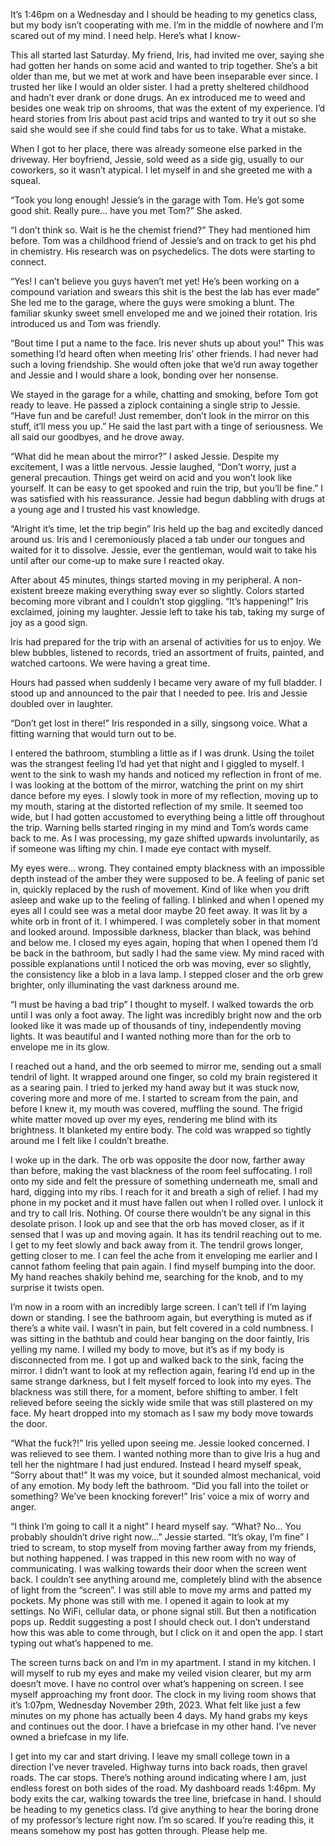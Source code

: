 It’s 1:46pm on a Wednesday and I should be heading to my genetics class, but my body isn’t cooperating with me. I’m in the middle of nowhere and I’m scared out of my mind. I need help. Here’s what I know-

This all started last Saturday. My friend, Iris, had invited me over, saying she had gotten her hands on some acid and wanted to trip together. She’s a bit older than me, but we met at work and have been inseparable ever since. I trusted her like I would an older sister. I had a pretty sheltered childhood and hadn’t ever drank or done drugs. An ex introduced me to weed and besides one weak trip on shrooms, that was the extent of my experience. I’d heard stories from Iris about past acid trips and wanted to try it out so she said she would see if she could find tabs for us to take. What a mistake. 

When I got to her place, there was already someone else parked in the driveway. Her boyfriend, Jessie, sold weed as a side gig, usually to our coworkers, so it wasn’t atypical. I let myself in and she greeted me with a squeal.

“Took you long enough! Jessie’s in the garage with Tom. He’s got some good shit. Really pure… have you met Tom?” She asked. 

“I don’t think so. Wait is he the chemist friend?” They had mentioned him before. Tom was a childhood friend of Jessie’s and on track to get his phd in chemistry. His research was on psychedelics. The dots were starting to connect. 

“Yes! I can’t believe you guys haven’t met yet! He’s been working on a compound variation and swears this shit is the best the lab has ever made” She led me to the garage, where the guys were smoking a blunt. The familiar skunky sweet smell enveloped me and we joined their rotation. Iris introduced us and Tom was friendly. 

“Bout time I put a name to the face. Iris never shuts up about you!” This was something I’d heard often when meeting Iris’ other friends. I had never had such a loving friendship. She would often joke that we’d run away together and Jessie and I would share a look, bonding over her nonsense. 

We stayed in the garage for a while, chatting and smoking, before Tom got ready to leave. He passed a ziplock containing a single strip to Jessie. “Have fun and be careful! Just remember, don’t look in the mirror on this stuff, it’ll mess you up.” He said the last part with a tinge of seriousness. We all said our goodbyes, and he drove away. 

“What did he mean about the mirror?” I asked Jessie. Despite my excitement, I was a little nervous. Jessie laughed, “Don’t worry, just a general precaution. Things get weird on acid and you won’t look like yourself. It can be easy to get spooked and ruin the trip, but you’ll be fine.” I was satisfied with his reassurance. Jessie had begun dabbling with drugs at a young age and I trusted his vast knowledge. 

“Alright it’s time, let the trip begin” Iris held up the bag and excitedly danced around us. Iris and I ceremoniously placed a tab under our tongues and waited for it to dissolve. Jessie, ever the gentleman, would wait to take his until after our come-up to make sure I reacted okay. 

After about 45 minutes, things started moving in my peripheral. A non-existent breeze making everything sway ever so slightly. Colors started becoming more vibrant and I couldn’t stop giggling. “It’s happening!” Iris exclaimed, joining my laughter. Jessie left to take his tab, taking my surge of joy as a good sign. 

Iris had prepared for the trip with an arsenal of activities for us to enjoy. We blew bubbles, listened to records, tried an assortment of fruits, painted, and watched cartoons. We were having a great time. 

Hours had passed when suddenly I became very aware of my full bladder. I stood up and announced to the pair that I needed to pee. Iris and Jessie doubled over in laughter. 

“Don’t get lost in there!” Iris responded in a silly, singsong voice. What a fitting warning that would turn out to be. 

I entered the bathroom, stumbling a little as if I was drunk. Using the toilet was the strangest feeling I’d had yet that night and I giggled to myself. I went to the sink to wash my hands and noticed my reflection in front of me. I was looking at the bottom of the mirror, watching the print on my shirt dance before my eyes. I slowly took in more of my reflection, moving up to my mouth, staring at the distorted reflection of my smile. It seemed too wide, but I had gotten accustomed to everything being a little off throughout the trip. Warning bells started ringing in my mind and Tom’s words came back to me. As I was processing, my gaze shifted upwards involuntarily, as if someone was lifting my chin. I made eye contact with myself. 

My eyes were… wrong. They contained empty blackness with an impossible depth instead of the amber they were supposed to be. A feeling of panic set in, quickly replaced by the rush of movement. Kind of like when you drift asleep and wake up to the feeling of falling. I blinked and when I opened my eyes all I could see was a metal door maybe 20 feet away. It was lit by a white orb in front of it. I whimpered. I was completely sober in that moment and looked around. Impossible darkness, blacker than black, was behind and below me. I closed my eyes again, hoping that when I opened them I’d be back in the bathroom, but sadly I had the same view. My mind raced with possible explanations until I noticed the orb was moving, ever so slightly, the consistency like a blob in a lava lamp. I stepped closer and the orb grew brighter, only illuminating the vast darkness around me. 

“I must be having a bad trip” I thought to myself. I walked towards the orb until I was only a foot away. The light was incredibly bright now and the orb looked like it was made up of thousands of tiny, independently moving lights. It was beautiful and I wanted nothing more than for the orb to envelope me in its glow. 

I reached out a hand, and the orb seemed to mirror me, sending out a small tendril of light. It wrapped around one finger, so cold my brain registered it as a searing pain. I tried to jerked my hand away but it was stuck now, covering more and more of me. I started to scream from the pain, and before I knew it, my mouth was covered, muffling the sound. The frigid white matter moved up over my eyes, rendering me blind with its brightness. It blanketed my entire body. The cold was wrapped so tightly around me I felt like I couldn’t breathe.

I woke up in the dark. The orb was opposite the door now, farther away than before, making the vast blackness of the room feel suffocating. I roll onto my side and felt the pressure of something underneath me, small and hard, digging into my ribs. I reach for it and breath a sigh of relief. I had my phone in my pocket and it must have fallen out when I rolled over. I unlock it and try to call Iris. Nothing. Of course there wouldn’t be any signal in this desolate prison. I look up and see that the orb has moved closer, as if it sensed that I was up and moving again. It has its tendril reaching out to me. I get to my feet slowly and back away from it. The tendril grows longer, getting closer to me. I can feel the ache from it enveloping me earlier and I cannot fathom feeling that pain again. I find myself bumping into the door. My hand reaches shakily behind me, searching for the knob, and to my surprise it twists open. 

I’m now in a room with an incredibly large screen. I can’t tell if I’m laying down or standing. I see the bathroom again, but everything is muted as if there’s a white vail. I wasn’t in pain, but felt covered in a cold numbness. I was sitting in the bathtub and could hear banging on the door faintly, Iris yelling my name. I willed my body to move, but it’s as if my body is disconnected from me. I got up and walked back to the sink, facing the mirror. I didn’t want to look at my reflection again, fearing I’d end up in the same strange darkness, but I felt myself forced to look into my eyes. The blackness was still there, for a moment, before shifting to amber. I felt relieved before seeing the sickly wide smile that was still plastered on my face. My heart dropped into my stomach as I saw my body move towards the door. 

“What the fuck?!” Iris yelled upon seeing me. Jessie looked concerned. I was relieved to see them. I wanted nothing more than to give Iris a hug and tell her the nightmare I had just endured. Instead I heard myself speak, “Sorry about that!” It was my voice, but it sounded almost mechanical, void of any emotion. My body left the bathroom. “Did you fall into the toilet or something? We’ve been knocking forever!” Iris’ voice a mix of worry and anger. 

“I think I’m going to call it a night” I heard myself say. “What? No… You probably shouldn’t drive right now…” Jessie started. “It’s okay, I’m fine” I tried to scream, to stop myself from moving farther away from my friends, but nothing happened. I was trapped in this new room with no way of communicating. I was walking towards their door when the screen went back. I couldn’t see anything around me, completely blind with the absence of light from the “screen”. I was still able to move my arms and patted my pockets. My phone was still with me. I opened it again to look at my settings. No WiFi, cellular data, or phone signal still. But then a notification pops up. Reddit suggesting a post I should check out. I don’t understand how this was able to come through, but I click on it and open the app. I start typing out what’s happened to me. 

The screen turns back on and I’m in my apartment. I stand in my kitchen. I will myself to rub my eyes and make my veiled vision clearer, but my arm doesn’t move. I have no control over what’s happening on screen. I see myself approaching my front door. The clock in my living room shows that it’s 1:07pm, Wednesday November 29th, 2023. What felt like just a few minutes on my phone has actually been 4 days. My hand grabs my keys and continues out the door. I have a briefcase in my other hand. I’ve never owned a briefcase in my life. 

I get into my car and start driving. I leave my small college town in a direction I’ve never traveled. Highway turns into back roads, then gravel roads. The car stops. There’s nothing around indicating where I am, just endless forest on both sides of the road. My dashboard reads 1:46pm. My body exits the car, walking towards the tree line, briefcase in hand. I should be heading to my genetics class. I’d give anything to hear the boring drone of my professor’s lecture right now. I’m so scared. If you’re reading this, it means somehow my post has gotten through. Please help me. 
